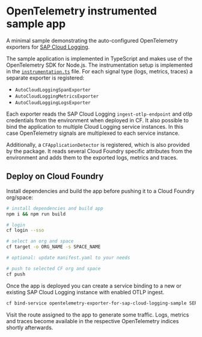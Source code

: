# OpenTelemetry instrumented sample app

A minimal sample demonstrating the auto-configured OpenTelemetry exporters for [SAP Cloud Logging](https://discovery-center.cloud.sap/serviceCatalog/cloud-logging).

The sample application is implemented in TypeScript and makes use of the OpenTelemetry SDK for Node.js.
The instrumentation setup is implemented in the [`instrumentation.ts`](instrumentation.ts) file.
For each signal type (logs, metrics, traces) a separate exporter is registered:

- `AutoCloudLoggingSpanExporter`
- `AutoCloudLoggingMetricsExporter`
- `AutoCloudLoggingLogsExporter`

Each exporter reads the SAP Cloud Logging `ingest-otlp-endpoint` and otlp credentials from the environment when deployed in CF.
It also possible to bind the application to multiple Cloud Logging service instances.
In this case OpenTelemetry signals are multiplexed to each service instance.

Additionally, a `CFApplicationDetector` is registered, which is also provided by the package.
It reads several Cloud Foundry specific attributes from the environment and adds them to the exported logs, metrics and traces.

## Deploy on Cloud Foundry

Install dependencies and build the app before pushing it to a Cloud Foundry org/space:

```bash
# install dependencies and build app
npm i && npm run build

# login
cf login --sso

# select an org and space
cf target -o ORG_NAME -s SPACE_NAME 

# optional: update manifest.yaml to your needs

# push to selected CF org and space
cf push
```

Once the app is deployed you can create a service binding to a new or existing SAP Cloud Logging instance with enabled OTLP ingest.

```bash
cf bind-service opentelemetry-exporter-for-sap-cloud-logging-sample SERVICE_INSTANCE
```

Visit the route assigned to the app to generate some traffic.
Logs, metrics and traces become available in the respective OpenTelemetry indices shortly afterwards.
